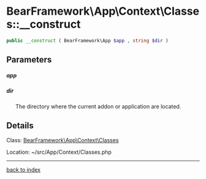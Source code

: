 # BearFramework\App\Context\Classes::__construct

```php
public __construct ( BearFramework\App $app , string $dir )
```

## Parameters

##### app

##### dir

&nbsp;&nbsp;&nbsp;&nbsp;&nbsp;&nbsp;The directory where the current addon or application are located.

## Details

Class: [BearFramework\App\Context\Classes](bearframework.app.context.classes.class.md)

Location: ~/src/App/Context/Classes.php

---

[back to index](index.md)

